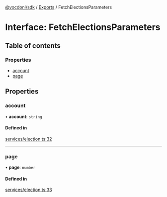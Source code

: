 [@vocdoni/sdk](/sdk) / [Exports](../modules.md) / FetchElectionsParameters

# Interface: FetchElectionsParameters

## Table of contents

### Properties

- [account](FetchElectionsParameters.md#account)
- [page](FetchElectionsParameters.md#page)

## Properties

### account

• **account**: `string`

#### Defined in

[services/election.ts:32](https://github.com/vocdoni/vocdoni-sdk/blob/0a4464c/src/services/election.ts#L32)

___

### page

• **page**: `number`

#### Defined in

[services/election.ts:33](https://github.com/vocdoni/vocdoni-sdk/blob/0a4464c/src/services/election.ts#L33)
